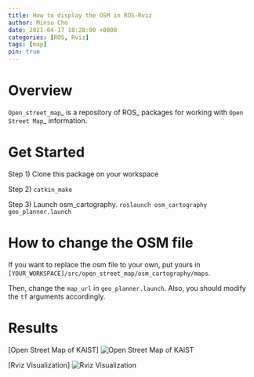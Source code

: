 ```yaml
---
title: How to display the OSM in ROS-Rviz
author: Minsu Cho
date: 2021-04-17 18:28:00 +0800
categories: [ROS, Rviz]
tags: [map]
pin: true
---
```


Overview
========

`Open_street_map`_ is a repository of ROS_ packages for working with `Open Street Map`_ information.

# Get Started

Step 1) Clone this package on your workspace

Step 2) `catkin_make`

Step 3) Launch osm_cartography. `roslaunch osm_cartography geo_planner.launch`

# How to change the OSM file
If you want to replace the osm file to your own, put yours in `[YOUR_WORKSPACE]/src/open_street_map/osm_cartography/maps`. 

Then, change the `map_url` in `geo_planner.launch`. Also, you should modify the `tf` arguments  accordingly.

# Results

[Open Street Map of KAIST]
![Open Street Map of KAIST](/test_image/osm_kaist.png)

[Rviz Visualization]
![Rviz Visualization](/test_image/rviz_result.png)

